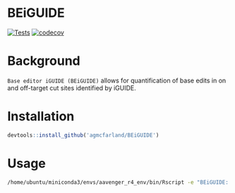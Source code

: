 # BEiGUIDE

<!-- Badges start -->
[![Tests](https://github.com/agmcfarland/BEiGUIDE/actions/workflows/test-build.yml/badge.svg)](https://github.com/agmcfarland/BEiGUIDE/actions/workflows/test-build.yml)
[![codecov](https://codecov.io/gh/agmcfarland/BEiGUIDE/graph/badge.svg?token=NPALNGNUFJ)](https://codecov.io/gh/agmcfarland/BEiGUIDE)
<!-- Badges end -->

# Background

`Base editor iGUIDE (BEiGUIDE)` allows for quantification of base edits in on and off-target cut sites identified by iGUIDE.

# Installation

```R
devtools::install_github('agmcfarland/BEiGUIDE')
```

# Usage

```sh
/home/ubuntu/miniconda3/envs/aavenger_r4_env/bin/Rscript -e "BEiGUIDE::quantify_edits('/data/BEiGUIDE/tests/testthat/testdata/integration_1', '/data/temp')"
```